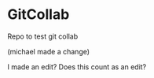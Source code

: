 # GitCollab
Repo to test git collab

(michael made a change)

I made an edit? Does this count as an edit? 

